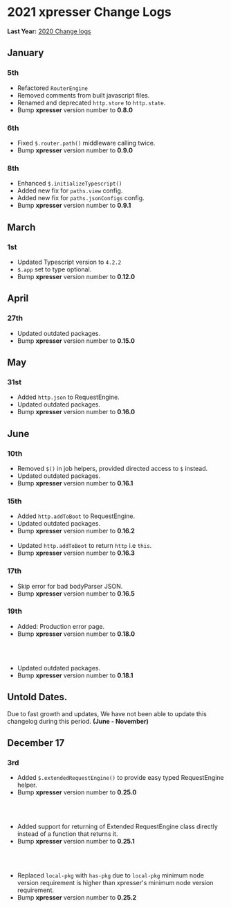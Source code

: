 # 2021 xpresser Change Logs

**Last Year:** [2020 Change logs](./2020.md)

## January

### 5th

- Refactored `RouterEngine`
- Removed comments from built javascript files.
- Renamed and deprecated `http.store` to `http.state`.
- Bump **xpresser** version number to **0.8.0**

### 6th

- Fixed `$.router.path()` middleware calling twice.
- Bump **xpresser** version number to **0.9.0**

### 8th

- Enhanced `$.initializeTypescript()`
- Added new fix for `paths.view` config.
- Added new fix for `paths.jsonConfigs` config.
- Bump **xpresser** version number to **0.9.1**

## March

### 1st

- Updated Typescript version to `4.2.2`
- `$.app` set to type optional.
- Bump **xpresser** version number to **0.12.0**

## April

### 27th

- Updated outdated packages.
- Bump **xpresser** version number to **0.15.0**

## May

### 31st
- Added `http.json` to RequestEngine.
- Updated outdated packages.
- Bump **xpresser** version number to **0.16.0**


## June

### 10th
- Removed `$()` in job helpers, provided directed access to `$` instead.
- Updated outdated packages.
- Bump **xpresser** version number to **0.16.1**

### 15th
- Added `http.addToBoot` to RequestEngine.
- Updated outdated packages.
- Bump **xpresser** version number to **0.16.2**
<br><br>
- Updated `http.addToBoot` to return `http` i.e `this`.
- Bump **xpresser** version number to **0.16.3**


### 17th
- Skip error for bad bodyParser JSON.
- Bump **xpresser** version number to **0.16.5**

### 19th
- Added: Production error page.
- Bump **xpresser** version number to **0.18.0**

<br><br>
- Updated outdated packages.
- Bump **xpresser** version number to **0.18.1**

## Untold Dates.
Due to fast growth and updates, We have not been able to update this changelog during this period. **(June - November)**

## December 17

### 3rd
- Added `$.extendedRequestEngine()` to provide easy typed RequestEngine helper.
- Bump **xpresser** version number to **0.25.0**

<br><br>

- Added support for returning of Extended RequestEngine class directly instead of a function that returns it.
- Bump **xpresser** version number to **0.25.1**

<br><br>

- Replaced `local-pkg` with `has-pkg` due to `local-pkg` minimum node version requirement is higher than xpresser's minimum node version requirement.
- Bump **xpresser** version number to **0.25.2**